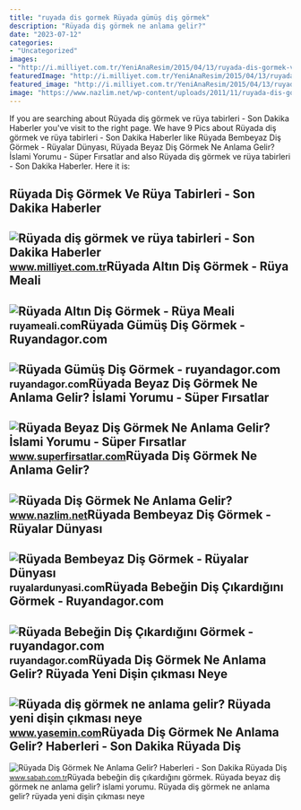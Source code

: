 ```yaml
---
title: "ruyada dis gormek Rüyada gümüş diş görmek"
description: "Rüyada diş görmek ne anlama gelir?"
date: "2023-07-12"
categories:
- "Uncategorized"
images:
- "http://i.milliyet.com.tr/YeniAnaResim/2015/04/13/ruyada-dis-gormek-ve-ruya-tabirleri-5516449.Jpeg"
featuredImage: "http://i.milliyet.com.tr/YeniAnaResim/2015/04/13/ruyada-dis-gormek-ve-ruya-tabirleri-5516449.Jpeg"
featured_image: "http://i.milliyet.com.tr/YeniAnaResim/2015/04/13/ruyada-dis-gormek-ve-ruya-tabirleri-5516449.Jpeg"
image: "https://www.nazlim.net/wp-content/uploads/2011/11/ruyada-dis-gormek-ne-anlama-gelir.jpg"
---
```


If you are searching about Rüyada diş görmek ve rüya tabirleri - Son Dakika Haberler you've visit to the right page. We have 9 Pics about Rüyada diş görmek ve rüya tabirleri - Son Dakika Haberler like Rüyada Bembeyaz Diş Görmek - Rüyalar Dünyası, Rüyada Beyaz Diş Görmek Ne Anlama Gelir? İslami Yorumu - Süper Fırsatlar and also Rüyada diş görmek ve rüya tabirleri - Son Dakika Haberler. Here it is:

Rüyada Diş Görmek Ve Rüya Tabirleri - Son Dakika Haberler
---------------------------------------------------------

 ![Rüyada diş görmek ve rüya tabirleri - Son Dakika Haberler](http://i.milliyet.com.tr/YeniAnaResim/2015/04/13/ruyada-dis-gormek-ve-ruya-tabirleri-5516449.Jpeg) <small>www.milliyet.com.tr</small>Rüyada Altın Diş Görmek - Rüya Meali
------------------------------------

 ![Rüyada Altın Diş Görmek - Rüya Meali](http://ruyameali.com/wp-content/uploads/2050/12/7-1.jpg) <small>ruyameali.com</small>Rüyada Gümüş Diş Görmek - Ruyandagor.com
----------------------------------------

 ![Rüyada Gümüş Diş Görmek - ruyandagor.com](https://images.ruyandagor.com/2017/04/gumus-dis-gormek-0010.jpg) <small>ruyandagor.com</small>Rüyada Beyaz Diş Görmek Ne Anlama Gelir? İslami Yorumu - Süper Fırsatlar
------------------------------------------------------------------------

 ![Rüyada Beyaz Diş Görmek Ne Anlama Gelir? İslami Yorumu - Süper Fırsatlar](http://www.superfirsatlar.com/wp-content/uploads/2020/10/ruyada-beyaz-dis-gormek-1068x601.jpg) <small>www.superfirsatlar.com</small>Rüyada Diş Görmek Ne Anlama Gelir?
----------------------------------

 ![Rüyada Diş Görmek Ne Anlama Gelir?](https://www.nazlim.net/wp-content/uploads/2011/11/ruyada-dis-gormek-ne-anlama-gelir.jpg) <small>www.nazlim.net</small>Rüyada Bembeyaz Diş Görmek - Rüyalar Dünyası
--------------------------------------------

 ![Rüyada Bembeyaz Diş Görmek - Rüyalar Dünyası](http://ruyalardunyasi.com/wp-content/uploads/2019/07/ruyada-bembeyaz-dis-gormek.jpg) <small>ruyalardunyasi.com</small>Rüyada Bebeğin Diş Çıkardığını Görmek - Ruyandagor.com
------------------------------------------------------

 ![Rüyada Bebeğin Diş Çıkardığını Görmek - ruyandagor.com](https://images.ruyandagor.com/2017/04/bebegin-dis-cikardigini-gormek-0015.jpg) <small>ruyandagor.com</small>Rüyada Diş Görmek Ne Anlama Gelir? Rüyada Yeni Dişin çıkması Neye
-----------------------------------------------------------------

 ![Rüyada diş görmek ne anlama gelir? Rüyada yeni dişin çıkması neye](https://i20.haber7.net/resize/1300x788/haber/haber7/photos/2022/13/ruyada_dis_gormek_ne_anlama_gelir_ruyada_yeni_disin_cikmasi_neye_isarettir_1648536388_1197.jpg) <small>www.yasemin.com</small>Rüyada Diş Görmek Ne Anlama Gelir? Haberleri - Son Dakika Rüyada Diş
--------------------------------------------------------------------

 ![Rüyada Diş Görmek Ne Anlama Gelir? Haberleri - Son Dakika Rüyada Diş](https://iasbh.tmgrup.com.tr/3b0149/366/218/0/5/1254/753?u=https://isbh.tmgrup.com.tr/sbh/2018/11/22/1542887857300.jpg) <small>www.sabah.com.tr</small>Rüyada bebeğin diş çıkardığını görmek. Rüyada beyaz diş görmek ne anlama gelir? i̇slami yorumu. Rüyada diş görmek ne anlama gelir? rüyada yeni dişin çıkması neye
